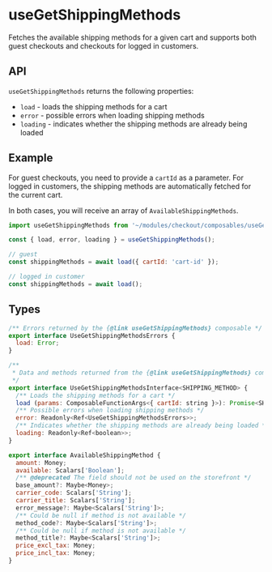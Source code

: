# useGetShippingMethods

Fetches the available shipping methods for a given cart and supports both guest checkouts and checkouts for logged in customers.

## API

`useGetShippingMethods` returns the following properties:
- `load` - loads the shipping methods for a cart
- `error` - possible errors when loading shipping methods
- `loading` - indicates whether the shipping methods are already being loaded

## Example

For guest checkouts, you need to provide a `cartId` as a parameter. For logged in customers, the shipping methods are automatically fetched for the current cart.

In both cases, you will receive an array of `AvailableShippingMethods`.

```js
import useGetShippingMethods from '~/modules/checkout/composables/useGetShippingMethods';

const { load, error, loading } = useGetShippingMethods();

// guest
const shippingMethods = await load({ cartId: 'cart-id' });

// logged in customer
const shippingMethods = await load();

```


## Types

```js
/** Errors returned by the {@link useGetShippingMethods} composable */
export interface UseGetShippingMethodsErrors {
  load: Error;
}

/**
 * Data and methods returned from the {@link useGetShippingMethods} composable
 */
export interface UseGetShippingMethodsInterface<SHIPPING_METHOD> {
  /** Loads the shipping methods for a cart */
  load (params: ComposableFunctionArgs<{ cartId: string }>): Promise<SHIPPING_METHOD[]>;
  /** Possible errors when loading shipping methods */
  error: Readonly<Ref<UseGetShippingMethodsErrors>>;
  /** Indicates whether the shipping methods are already being loaded */
  loading: Readonly<Ref<boolean>>;
}

export interface AvailableShippingMethod {
  amount: Money;
  available: Scalars['Boolean'];
  /** @deprecated The field should not be used on the storefront */
  base_amount?: Maybe<Money>;
  carrier_code: Scalars['String'];
  carrier_title: Scalars['String'];
  error_message?: Maybe<Scalars['String']>;
  /** Could be null if method is not available */
  method_code?: Maybe<Scalars['String']>;
  /** Could be null if method is not available */
  method_title?: Maybe<Scalars['String']>;
  price_excl_tax: Money;
  price_incl_tax: Money;
}
```